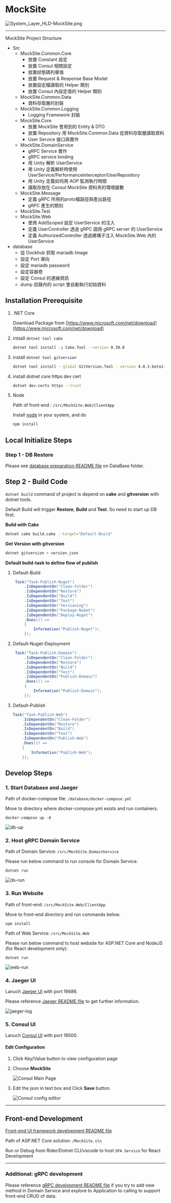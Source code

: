 # MockSite

![System_Layer_HLD-MockSite.png](images/System_Layer_HLD-MockSite.png)

---

MockSite Project Structure

- Src
  - MockSite.Common.Core
    - 放置 Constant 設定
    - 放置 Consul 相關設定
    - 放置狀態碼列舉值
    - 放置 Request & Response Base Model
    - 放置設定檔讀取的 Helper 類別
    - 放置 Consul 內設定值的 Helper 類別
  - MockSite.Common.Data
    - 資料存取層的封裝
  - MockSite.Common.Logging
    - Logging Framework 封裝
  - MockSite.Core
    - 放置 MockSite 會用到的 Entity & DTO
    - 放置 Repository 用 MockSite.Common.Data 從資料存取層讀取資料
    - User Service 接口與實作
  - MockSite.DomainService
    - gRPC Service 實作
    - gRPC service binding
    - 用 Unity 解析 UserService
    - 用 Unity 定義解析時使用 UserService/Performanceinterceptor/UserRepository
    - 用 Unity 定義如何用 AOP 監測執行時間
    - 讀取存放在 Consul MockSite 資料夾的環境變數
  - MockSite.Message
    - 定義 gRPC 所用的proto檔路徑與產出路徑
    - gRPC 產生的類別
  - MockSite.Test
  - MockSite.Web
    - 使用 AddScoped 設定 UserService 的注入
    - 定義 UserController 透過 gRPC 調用 gRPC server 的 UserService 
    - 定義 AuthorizedController 透過建構子注入 MockSite.Web 內的 UserService
- database
  - 從 Dockhub 抓取 mariadb Image
  - 設定 Port 導向
  - 設定 mariadb password
  - 設定容器卷
  - 設定 Consul 的連線資訊
  - dump 目錄內的 script 會自動執行初始資料

## Installation Prerequisite ##

1. .NET Core

    Download Package from
    [https://www.microsoft.com/net/download](https://www.microsoft.com/net/download)

2. intsall `dotnet tool cake`

    ```bash
    dotnet tool install -g Cake.Tool --version 0.30.0
    ```

3. install `dotnet tool gitversion`

    ```bash
    dotnet tool install --global GitVersion.Tool --version 4.0.1-beta1-47
    ```

4. install dotnet core https dev cert

    ```bash
    dotnet dev-certs https --trust
    ```

5. Node

    Path of front-end : `/src/MockSite.Web/ClientApp`

    Install [node](https://nodejs.org/en/download/) in your system, and do 

    ```bash
    npm install
    ```

## Local Initialize Steps

### Step 1 - DB Restore

Please see [database preparation README file](database/README.md) on DataBase folder.

## Step 2 - Build Code

 `dotnet build` command of project is depend on **cake** and **gitversion** with dotnet tools.

Default Build will trigger **Restore**, **Build** and **Test**. So need to start up DB first.

**Build with Cake**

```bash
dotnet cake build.cake --target="Default-Build"
```

**Get Version with gitversion**

```bash
dotnet gitversion > version.json
```

**Default build-task to define flow of publish**

1. Default-Build

   ```csharp
    Task("Task-Publish-Nuget")
        .IsDependentOn("Clean-Folder")
        .IsDependentOn("Restore")
        .IsDependentOn("Build")
        .IsDependentOn("Test")
        .IsDependentOn("Versioning")
        .IsDependentOn("Package-NuGet")
        .IsDependentOn("Deploy-Nuget")
        .Does(() =>
        {
            Information("Publish-Nuget");
        });
   ```

2. Default-Nuget-Deployment

   ```csharp
    Task("Task-Publish-Domain")
        .IsDependentOn("Clean-Folder")
        .IsDependentOn("Restore")
        .IsDependentOn("Build")
        .IsDependentOn("Test")
        .IsDependentOn("Publish-Domain")
        .Does(() =>
        {
            Information("Publish-Domain");
        });
   ```

3. Default-Publish

    ```csharp
    Task("Task-Publish-Web")
        .IsDependentOn("Clean-Folder")
        .IsDependentOn("Restore")
        .IsDependentOn("Build")
        .IsDependentOn("Test")
        .IsDependentOn("Publish-Web")
        .Does(() =>
        {
            Information("Publish-Web");
        });
    ```

## Develop Steps

### 1. Start Database and Jaeger ###

Path of docker-compose file: `/database/docker-compose.yml`

Move to directory where docker-compose.yml exists and run containers.

    docker-compose up -d

![db-up](images/db-up.png)

### 2. Host gRPC Domain Service ###

Path of Domain Service: `/src/MockSite.DomainService`

Please run below command to run console for Domain Service:

    dotnet run

![ds-run](images/ds-run.png)

### 3. Run Website

Path of front-end: `/src/MockSite.Web/ClientApp`

Move to front-end directory and run commands below.

    npm install

Path of Web Service: `/src/MockSite.Web`

Please run below command to host website for ASP.NET Core and NodeJS (for React development only):

    dotnet run

![web-run](images/web-run.png)

### 4. Jaeger UI

Lanuch [Jaeger UI](http://localhost:16686) with port 16686.

Please reference [Jaeger README file](Jaeger.md) to get further information.

![jaeger-log](images/jaeger-log.png)

### 5. Consul UI

Lanuch [Consul UI](http://localhost:18500) with port 18500.

#### Edit Configuration

1. Click Key/Value button to view configuration page
2. Choose **MockSite**

    ![Consul Main Page](images/consul-1.jpg)

3. Edit the json in text box and Click **Save** button.

    ![Consul config editor](images/Consul-2.jpg)

---

## Front-end Development

[Front-end UI framework development README file](/src/MockSite.Web/ClientApp/README.md)

Path of ASP.NET Core solution: `/MockSite.sln`

Run or Debug from Rider/Dotnet CLI/vscode to host `SPA Service` for React Development

---

### Additional: gRPC development

Please reference [gRPC development README file](protos/README.md) if you try to add new method in Domain Service and explore to Application to calling to support front-end CRUD of data.
